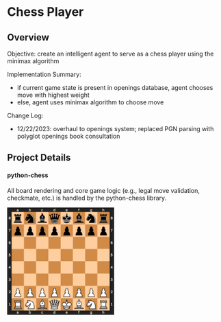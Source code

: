 # Chess Player

## Overview

Objective: create an intelligent agent to serve as a chess player using the minimax algorithm 

Implementation Summary: 
- if current game state is present in openings database, agent chooses move with highest weight
- else, agent uses minimax algorithm to choose move

Change Log: 
- 12/22/2023: overhaul to openings system; replaced PGN parsing with polyglot openings book consultation

## Project Details

#### python-chess

All board rendering and core game logic (e.g., legal move validation, checkmate, etc.) is handled by the python-chess library. 

<img src="/images/starting-board.png" width="250" height="250">


